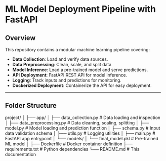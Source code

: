 # ML Model Deployment Pipeline with FastAPI

## Overview

This repository contains a modular machine learning pipeline covering:

- **Data Collection**: Load and verify data sources.
- **Data Preprocessing**: Clean, scale, and split data.
- **Model Inference**: Load a pre-trained model and serve predictions.
- **API Deployment**: FastAPI REST API for model inference.
- **Logging**: Track inputs and predictions for monitoring.
- **Dockerized Deployment**: Containerize the API for easy deployment.

---

## Folder Structure

project/
│
├── app/
│ ├── data_collection.py # Data loading and inspection
│ ├── data_preprocessing.py # Data cleaning, scaling, splitting
│ ├── model.py # Model loading and prediction function
│ ├── schema.py # Input data validation schema
│ ├── utils.py # Logging utilities
│ ├── main.py # FastAPI app entrypoint
│ └── models/
│ └── final_model.pkl # Pre-trained ML model
│
├── Dockerfile # Docker container definition
├── requirements.txt # Python dependencies
└── README.md # This documentation




